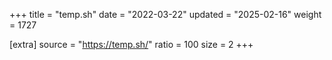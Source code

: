 +++
title = "temp.sh"
date = "2022-03-22"
updated = "2025-02-16"
weight = 1727

[extra]
source = "https://temp.sh/"
ratio = 100
size = 2
+++
